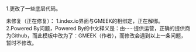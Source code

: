 1.更改了一些底层代码。

未修复（正在修复）：
1.index.io界面与GMEEK的相绑定，正在解绑。
2.Powered By问题，Powered By的中文释义是：由······提供运营，正确的提供商为Github，而此模板中改为了：GMEEK（作者），而修改会遇到以上一条问题，暂时不修改。
